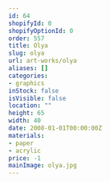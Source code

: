 ```yaml
---
id: 64
shopifyId: 0
shopifyOptionId: 0
order: 557
title: Olya
slug: olya
url: art-works/olya
aliases: []
categories:
- graphics
inStock: false
isVisible: false
location: ""
height: 65
width: 40
date: 2008-01-01T00:00:00Z
materials:
- paper
- acrylic
price: -1
mainImage: olya.jpg
---
```

